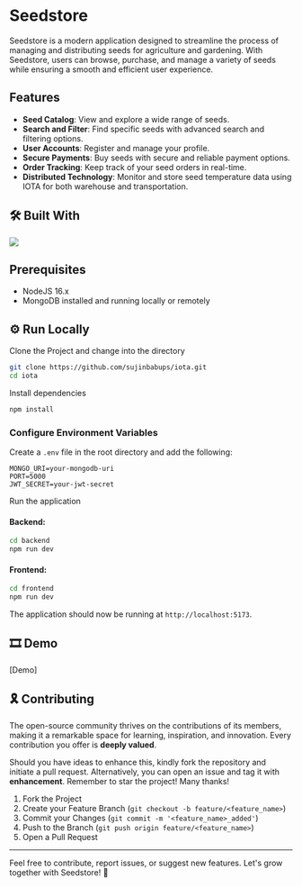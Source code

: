 # Seedstore

Seedstore is a modern application designed to streamline the process of managing and distributing seeds for agriculture and gardening. With Seedstore, users can browse, purchase, and manage a variety of seeds while ensuring a smooth and efficient user experience.


## Features

- **Seed Catalog**: View and explore a wide range of seeds.
- **Search and Filter**: Find specific seeds with advanced search and filtering options.
- **User Accounts**: Register and manage your profile.
- **Secure Payments**: Buy seeds with secure and reliable payment options.
- **Order Tracking**: Keep track of your seed orders in real-time.
- **Distributed Technology**: Monitor and store seed temperature data using IOTA for both warehouse and transportation.

## 🛠 Built With

<div align="left">
 <img src="https://skillicons.dev/icons?i=vscode,react,tailwind,nodejs,solidity,hardhat"/>
</div>

## Prerequisites

- NodeJS 16.x
- MongoDB installed and running locally or remotely

## ⚙️ Run Locally

Clone the Project and change into the directory

```bash
git clone https://github.com/sujinbabups/iota.git
cd iota
```

Install dependencies

```bash
npm install
```

### Configure Environment Variables

Create a `.env` file in the root directory and add the following:

```env
MONGO_URI=your-mongodb-uri
PORT=5000
JWT_SECRET=your-jwt-secret
```


Run the application

#### Backend:

```bash
cd backend
npm run dev
```

#### Frontend:

```bash
cd frontend
npm run dev
```

The application should now be running at `http://localhost:5173`.



## 🎞️ Demo

[Demo]

## 🎗️ Contributing

The open-source community thrives on the contributions of its members, making it a remarkable space for learning, inspiration, and innovation. Every contribution you offer is **deeply valued**.  

Should you have ideas to enhance this, kindly fork the repository and initiate a pull request. Alternatively, you can open an issue and tag it with **enhancement**. Remember to star the project! Many thanks!

1. Fork the Project
2. Create your Feature Branch (`git checkout -b feature/<feature_name>`)
3. Commit your Changes (`git commit -m '<feature_name>_added'`)
4. Push to the Branch (`git push origin feature/<feature_name>`)
5. Open a Pull Request

---

Feel free to contribute, report issues, or suggest new features. Let's grow together with Seedstore! 🌱
